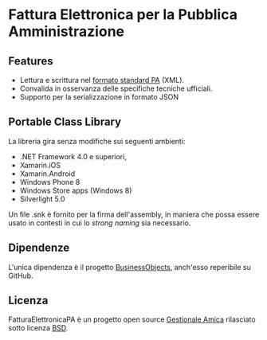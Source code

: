 ﻿# Fattura Elettronica per la Pubblica Amministrazione

## Features
- Lettura e scrittura nel [formato standard PA][pa] (XML).
- Convalida in osservanza delle specifiche tecniche ufficiali.
- Supporto per la serializzazione in formato JSON

## Portable Class Library
La libreria gira senza modifiche sui seguenti ambienti:

- .NET Framework 4.0 e superiori,
- Xamarin.iOS
- Xamarin.Android
- Windows Phone 8
- Windows Store apps (Windows 8)
- Silverlight 5.0

Un file .snk è fornito per la firma dell'assembly, in maniera che possa essere usato in contesti in cui lo *strong naming* sia necessario.

## Dipendenze
L'unica dipendenza è il progetto [BusinessObjects][bo], anch'esso reperibile su GitHub. 

## Licenza
FatturaElettronicaPA è un progetto open source [Gestionale Amica][ga] rilasciato sotto licenza [BSD][bsd].

[pa]: http://www.fattura.gov.it/sdi/fatturapa/v1.0
[bo]: http://github.com/FatturaElettronicaPA/BusinessObjects 
[bsd]: http://github.com/FatturaElettronicaPA/BusinessObjects/blob/master/LICENSE
[ga]: http://gestionaleamica.com
